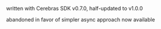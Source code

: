 written with Cerebras SDK v0.7.0, half-updated to v1.0.0

abandoned in favor of simpler async approach now available
